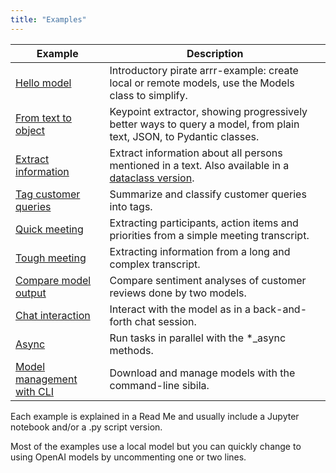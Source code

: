 ```yaml
---
title: "Examples"
---
```


| Example  | Description |
| -------- | ----------- |
| [Hello model](hello_model.md) | Introductory pirate arrr-example: create local or remote models, use the Models class to simplify. |
| [From text to object](from_text_to_object.md) | Keypoint extractor, showing progressively better ways to query a model, from plain text, JSON, to Pydantic classes. |
| [Extract information](extract.md) | Extract information about all persons mentioned in a text. Also available in a [dataclass version](extract_dataclass.md). |
| [Tag customer queries](tag.md) | Summarize and classify customer queries into tags. |
| [Quick meeting](quick_meeting.md) | Extracting participants, action items and priorities from a simple meeting transcript. |
| [Tough meeting](tough_meeting.md) | Extracting information from a long and complex transcript. |
| [Compare model output](compare.md) | Compare sentiment analyses of customer reviews done by two models. |
| [Chat interaction](interact.md) | Interact with the model as in a back-and-forth chat session. |
| [Async](async.md) | Run tasks in parallel with the *_async methods. |
| [Model management with CLI](cli.md) | Download and manage models with the command-line sibila. |

Each example is explained in a Read Me and usually include a Jupyter notebook and/or a .py script version.

Most of the examples use a local model but you can quickly change to using OpenAI models by uncommenting one or two lines.
